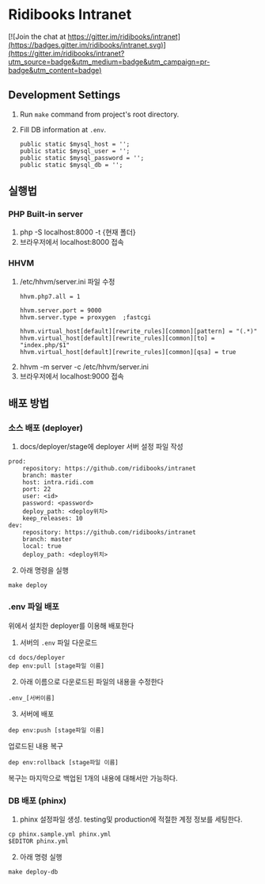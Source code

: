 # Ridibooks Intranet
[![Join the chat at https://gitter.im/ridibooks/intranet](https://badges.gitter.im/ridibooks/intranet.svg)](https://gitter.im/ridibooks/intranet?utm_source=badge&utm_medium=badge&utm_campaign=pr-badge&utm_content=badge)

## Development Settings
1. Run `make` command from project's root directory.

2. Fill DB information at `.env`.
    ```
    public static $mysql_host = '';
    public static $mysql_user = '';
    public static $mysql_password = '';
    public static $mysql_db = '';
    ```

## 실행법

### PHP Built-in server
 
1. php -S localhost:8000 -t {현재 폴더}
2. 브라우저에서 localhost:8000 접속


### HHVM

1. /etc/hhvm/server.ini 파일 수정
    ```
    hhvm.php7.all = 1
    
    hhvm.server.port = 9000
    hhvm.server.type = proxygen  ;fastcgi
    
    hhvm.virtual_host[default][rewrite_rules][common][pattern] = "(.*)"
    hhvm.virtual_host[default][rewrite_rules][common][to] = "index.php/$1"
    hhvm.virtual_host[default][rewrite_rules][common][qsa] = true
    ```
2. hhvm -m server -c /etc/hhvm/server.ini
3. 브라우저에서 localhost:9000 접속


## 배포 방법

### 소스 배포 (deployer)

1. docs/deployer/stage에 deployer 서버 설정 파일 작성
```
prod:
    repository: https://github.com/ridibooks/intranet
    branch: master
    host: intra.ridi.com
    port: 22
    user: <id>
    password: <password>
    deploy_path: <deploy위치>
    keep_releases: 10
dev:
    repository: https://github.com/ridibooks/intranet
    branch: master
    local: true
    deploy_path: <deploy위치>
```

2. 아래 명령을 실행

```
make deploy
```

### .env 파일 배포

위에서 설치한 deployer를 이용해 배포한다

1. 서버의 `.env` 파일 다운로드

```
cd docs/deployer
dep env:pull [stage파일 이름]
```

2. 아래 이름으로 다운로드된 파일의 내용을 수정한다

```
.env_[서버이름]
```

3. 서버에 배포

```
dep env:push [stage파일 이름]
```

업로드된 내용 복구

```
dep env:rollback [stage파일 이름]
```

복구는 마지막으로 백업된 1개의 내용에 대해서만 가능하다.

### DB 배포 (phinx)

1. phinx 설정파일 생성. testing및 production에 적절한 계정 정보를 세팅한다.

```
cp phinx.sample.yml phinx.yml
$EDITOR phinx.yml
```

2. 아래 명령 실행

```
make deploy-db
```
